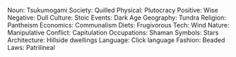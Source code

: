 Noun: Tsukumogami
Society: Quilled
Physical: Plutocracy
Positive: Wise
Negative: Dull
Culture: Stoic
Events: Dark Age
Geography: Tundra
Religion: Pantheism
Economics: Communalism
Diets: Frugivorous
Tech: Wind
Nature: Manipulative
Conflict: Capitulation
Occupations: Shaman
Symbols: Stars
Architecture: Hillside dwellings
Language: Click language
Fashion: Beaded
Laws: Patrilineal